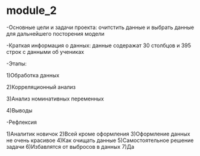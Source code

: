 # module_2
-Основные цели и задачи проекта: очитстить данные и выбрать данные для дальнейшего посторения модели

-Краткая информация о данных: данные содеражат 30 столбцов и 395 строк с данными об учениках

-Этапы:

1)Обработка данных

2)Корреляционный анализ

3)Анализ номинативных переменных

4)Выводы

-Рефлексия

1)Аналитик новичок
2)Всей кроме оформления
3)Оформление данных не очень красивое
4)Как очищать данные
5)Самостоятельное решение задачи
6)Избавлятся от выбросов в данных
7)Да
